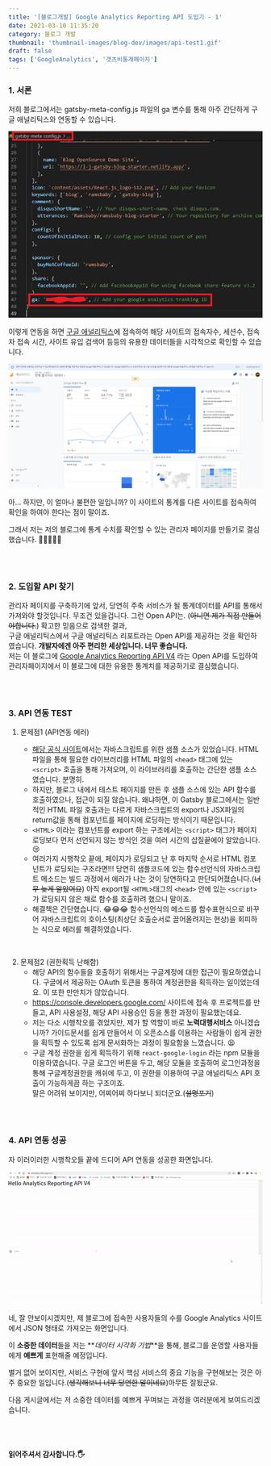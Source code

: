 ```yaml
---
title: '[블로그개발] Google Analytics Reporting API 도입기 - 1'
date: 2021-03-10 11:35:20
category: 블로그 개발
thumbnail: 'thumbnail-images/blog-dev/images/api-test1.gif'
draft: false
tags: ['GoogleAnalytics', '갯츠비통계페이지']
--- 
```


### 1. 서론

저희 블로그에서는 gatsby-meta-config.js 파일의 ga 변수를 통해 아주 간단하게 구글 애널리틱스와 연동할 수 있습니다.

![](./images/metaconfig1.png)

이렇게 연동을 하면 [구글 애널리틱스](https://analytics.google.com/)에 접속하여 해당 사이트의 접속자수, 세션수, 접속자 접속 시간, 사이트 유입 검색어 등등의 유용한 데이터들을 시각적으로 확인할 수 있습니다.<br>

![생각보다 훨씬 디자인도 별로구요. 속도도 느립니다.](./images/analytics1.png)

아... 하지만, 이 얼마나 불편한 일입니까? 이 사이트의 통계를 다른 사이트를 접속하여 확인을 하여야 한다는 점이 말이죠.<br>

그래서 저는 저의 블로그에 통계 수치를 확인할 수 있는 관리자 페이지를 만들기로 결심했습니다. 🧐🧐🧐🧐🧐

<br><br>

### 2. 도입할 API 찾기

관리자 페이지를 구축하기에 앞서, 당연히 주축 서비스가 될 통계데이터를 API를 통해서 가져와야 할것입니다. 무조건 있을겁니다. 그런 Open API는. (~~아니면 제가 직접 만들어야합니다.~~) 확고한 믿음으로 검색한 결과, <br>
구글 애널리틱스에서 구글 애널리틱스 리포트라는 Open API를 제공하는 것을 확인하였습니다. **개발자에겐 아주 편리한 세상입니다. 너무 좋습니다.** <br>
저는 이 블로그에 [Google Analytics Reporting API V4](https://developers.google.com/analytics/devguides/reporting/core/v4) 라는 Open API를 도입하여 관리자페이지에서 이 블로그에 대한 유용한 통계치를 제공하기로 결심했습니다.

<br><br>

### 3. API 연동 TEST

1. 문제점1 (API연동 에러)

   - [해당 공식 사이트](https://developers.google.com/analytics/devguides/reporting/core/v4)에서는 자바스크립트를 위한 샘플 소스가 있었습니다. HTML 파일을 통해 필요한 라이브러리를 HTML 파일의 `<head>` 태그에 있는 `<script>` 호출을 통해 가져오며, 이 라이브러리를 호출하는 간단한 샘플 소스였습니다. 분명히.
   - 하지만, 블로그 내에서 테스트 페이지를 만든 후 샘플 소스에 있는 API 함수를 호출하였으나, 접근이 되질 않습니다. 왜냐하면, 이 Gatsby 블로그에서는 일반적인 HTML 파일 호출과는 다르게 자바스크립트의 export나 JSX파일의 return값을 통해 컴포넌트를 페이지에 로딩하는 방식이기 때문입니다.
   - `<HTML>` 이라는 컴포넌트를 export 하는 구조에서는 `<script>` 태그가 페이지 로딩보다 먼저 선언되지 않는 방식인 것을 여러 시간의 삽질끝에야 알았습니다. 😢
   - 여러가지 시행착오 끝에, 페이지가 로딩되고 난 후 마지막 순서로 HTML 컴포넌트가 로딩되는 구조라면!!! 당연히 샘플코드에 있는 함수선언식의 자바스크립트 메소드는 빌드 과정에서 에러가 나는 것이 당연하다고 판단되어졌습니다.(~~너무 늦게 알았어요~~) 아직 export될 `<HTML>`태그의 `<head>` 안에 있는 `<script>`가 로딩되지 않은 채로 함수를 호출하려 했으니 말이죠.
   - 해결책은 간단했습니다. 😂😂😂 함수선언식의 메소드를 함수표현식으로 바꾸어 자바스크립트의 호이스팅(최상단 호출순서로 끌어올려지는 현상)을 회피하는 식으로 에러를 해결하였습니다.

<br>

2. 문제점2 (권한획득 난해함)
   - 해당 API의 함수들을 호출하기 위해서는 구글계정에 대한 접근이 필요하였습니다. 구글에서 제공하는 OAuth 토큰을 통하여 계정권한을 획득하는 일이었는데요. 이 또한 만만치가 않았습니다.
   - https://console.developers.google.com/ 사이트에 접속 후 프로젝트를 만들고, API 사용설정, 해당 API 사용승인 등을 통한 과정이 필요했는데요. <br>
   - 저는 다소 시행착오를 겪었지만, 제가 할 역할이 바로 **노력대행서비스** 아니겠습니까? 가이드문서를 쉽게 만들어서 이 오픈소스를 이용하는 사람들이 쉽게 권한을 획득할 수 있도록 쉽게 문서화하는 과정이 필요함을 느꼈습니다. 😫
   - 구글 계정 권한을 쉽게 획득하기 위해 `react-google-login` 라는 npm 모듈을 이용하였습니다. 구글 로그인 버튼을 두고, 해당 모듈을 호출하여 로그인과정을 통해 구글계정권한을 캐쉬에 두고, 이 권한을 이용하여 구글 애널리틱스 API 호출이 가능하게끔 하는 구조이죠. <br> 말은 어려워 보이지만, 어찌어찌 하다보니 되더군요.(~~설명포기~~)

<br><br>

### 4. API 연동 성공

자 이러이러한 시행착오들 끝에 드디어 API 연동을 성공한 화면입니다.

![API연동](./images/api-test1.gif)

네, 잘 안보이시겠지만, 제 블로그에 접속한 사용자들의 수를 Google Analytics 사이트에서 JSON 형태로 가져오는 화면입니다.

이 **소중한 데이터**들을 저는 **_데이터 시각화 기법_**을 통해, 블로그를 운영할 사용자들에게 **예쁘게** 표현해줄 예정입니다.

별거 없어 보이지만, 서비스 구현에 앞서 핵심 서비스의 중요 기능을 구현해보는 것은 아주 중요한 일입니다.(~~생각해보니 너무 당연한 말이네요~~)아무튼 잘됬군요.

다음 게시글에서는 저 소중한 데이터를 예쁘게 꾸며보는 과정을 여러분에게 보여드리겠습니다.

<br><br>

#### 읽어주셔서 감사합니다.🖐
